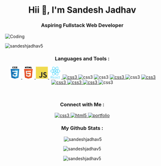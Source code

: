 <h1 align="center">Hii 👋, I'm Sandesh Jadhav</h1>
<h3 align="center">Aspiring Fullstack Web Developer</h3>

<img width="1150rem" height="290rem" align="center"  alt="Coding" width="100%" height="400" src="https://img.freepik.com/premium-vector/software-developer-character-programmer-develops-code-illustration_80590-7310.jpg?w=826"/></p>

<p align="left"> <img src="https://komarev.com/ghpvc/?username=sandeshjadhav5&label=Profile%20views&color=0e75b6&style=flat" alt="sandeshjadhav5" /> </p>

<h3 align="center">Languages and Tools :</h3>
<p align="center" > <a href="https://www.w3schools.com/css/" target="_blank" rel="noreferrer"> <img src="https://raw.githubusercontent.com/devicons/devicon/master/icons/css3/css3-original-wordmark.svg" alt="css3" width="40" height="40"/> </a> <a href="https://www.w3.org/html/" target="_blank" rel="noreferrer"> <img src="https://raw.githubusercontent.com/devicons/devicon/master/icons/html5/html5-original-wordmark.svg" alt="html5" width="40" height="40"/> </a> <a href="https://developer.mozilla.org/en-US/docs/Web/JavaScript" target="_blank" rel="noreferrer"> <img src="https://raw.githubusercontent.com/devicons/devicon/master/icons/javascript/javascript-original.svg" alt="javascript" width="40" height="40"/> </a> <a href="https://reactjs.org/" target="_blank" rel="noreferrer"> <img src="https://raw.githubusercontent.com/devicons/devicon/master/icons/react/react-original-wordmark.svg" alt="react" width="40" height="40"/> </a> <a href="https://redux.js.org/" target="_blank" rel="noreferrer"> <img src="https://cdn.worldvectorlogo.com/logos/redux.svg" alt="css3" width="40" height="40"/> </a><img src="https://toppng.com/uploads/preview/mongo-db-design-mongodb-logo-mongodb-11562879783bwj2cknalk.png" alt="css3" width="40" height="40"/> 
 <img src="https://raw.githubusercontent.com/yurijserrano/Github-Profile-Readme-Logos/f994c418a134b58c4aec11152f6a4a33fa89da26/frameworks/nodejs.svg" alt="css3" width="40" height="40"/>
 <a href="https://www.w3schools.com/css/" target="_blank" rel="noreferrer"> <img src="https://bs-uploads.toptal.io/blackfish-uploads/components/skill_page/content/logo_file/logo/195562/express_js-161052138fa79136c0474521906b55e2.png" alt="css3" width="40" height="40"/> </a>
<img src="https://raw.githubusercontent.com/yurijserrano/Github-Profile-Readme-Logos/f994c418a134b58c4aec11152f6a4a33fa89da26/programming%20languages/typescript.svg" alt="css3" width="40" height="40"/> 
   <a href="https://www.w3schools.com/css/" target="_blank" rel="noreferrer"> <img src="https://www.w3schools.com/whatis/img_npm.jpg" alt="css3" width="40" height="40"/> </a><a href="https://www.w3schools.com/css/" target="_blank" rel="noreferrer"> <img src="https://avatars.githubusercontent.com/u/8908513?s=280&v=4" alt="css3" width="40" height="40"/> </a><a href="https://redux.js.org/" target="_blank" rel="noreferrer"> <img src="https://jquery-plugins.net/image/plugin/chakra-ui-simple-modular-accessible-ui-components-for-react-applications.png" alt="css3" width="40" height="40"/> </a>
  <a href="https://www.w3schools.com/css/" target="_blank" rel="noreferrer"> <img src="https://avatars.githubusercontent.com/u/18133?s=200&v=4" alt="css3" width="40" height="40"/> </a>
<img src="https://raw.githubusercontent.com/yurijserrano/Github-Profile-Readme-Logos/f994c418a134b58c4aec11152f6a4a33fa89da26/frameworks/boostrap.svg" alt="css3" width="40" height="40"/>
</p>
<br/>
<h3 align="center">Connect with Me :</h3>
<p align="center"> <a href="https://www.linkedin.com/in/sandesh-jadhav-0a2344202/" target="_blank" rel="noreferrer"> <img src="https://cdn-icons-png.flaticon.com/512/145/145807.png" alt="css3" width="40" height="40"/> </a> <a href="mailto: jadhavs932@gmail.com" target="_blank" rel="noreferrer"> <img src="https://mailmeteor.com/logos/assets/PNG/Gmail_Logo_256px.png" alt="html5" width="40" height="40"/> </a> <a href="https://sandeshjadhav5.github.io/" target="_blank"><img src="https://i.pinimg.com/736x/de/59/4e/de594ec09881da3fa66d98384a3c72ff.jpg" alt="portfolio" width="45" height="40"/></a> </p>
<!-- <p><img align="center" src="https://github-readme-stats.vercel.app/api/top-langs?username=sandeshjadhav5&show_icons=true&locale=en&layout=compact" alt="sandeshjadhav5" /></p> -->
<h3 align="center">My Github Stats :</h3>
<p align="center">&nbsp;<img align="center" src="https://github-readme-stats.vercel.app/api?username=sandeshjadhav5&show_icons=true" alt="sandeshjadhav5" /></p>


<div margin="auto" align="center" ><img  src="https://github-readme-stats.vercel.app/api/top-langs?username=sandeshjadhav5&show_icons=true&locale=en&layout=compact" alt="sandeshjadhav5" /></div>

<p align="center"><img align="center" src="https://github-readme-streak-stats.herokuapp.com/?user=sandeshjadhav5&" alt="sandeshjadhav5" /></p>



